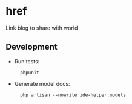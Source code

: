 # href
Link blog to share with world


## Development

- Run tests:

        phpunit

- Generate model docs: 

        php artisan --nowrite ide-helper:models
        